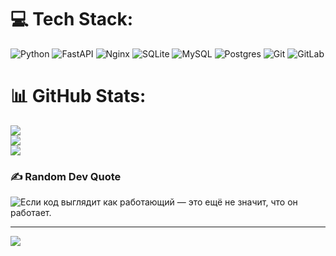 
# 💻 Tech Stack:
![Python](https://img.shields.io/badge/python-3670A0?style=for-the-badge&logo=python&logoColor=ffdd54) ![FastAPI](https://img.shields.io/badge/FastAPI-005571?style=for-the-badge&logo=fastapi) ![Nginx](https://img.shields.io/badge/nginx-%23009639.svg?style=for-the-badge&logo=nginx&logoColor=white) ![SQLite](https://img.shields.io/badge/sqlite-%2307405e.svg?style=for-the-badge&logo=sqlite&logoColor=white) ![MySQL](https://img.shields.io/badge/mysql-4479A1.svg?style=for-the-badge&logo=mysql&logoColor=white) ![Postgres](https://img.shields.io/badge/postgres-%23316192.svg?style=for-the-badge&logo=postgresql&logoColor=white) ![Git](https://img.shields.io/badge/git-%23F05033.svg?style=for-the-badge&logo=git&logoColor=white) ![GitLab](https://img.shields.io/badge/gitlab-%23181717.svg?style=for-the-badge&logo=gitlab&logoColor=white)
# 📊 GitHub Stats:
![](https://github-readme-stats.vercel.app/api?username=KeL104&theme=shadow_blue&hide_border=false&include_all_commits=false&count_private=false)<br/>
![](https://nirzak-streak-stats.vercel.app/?user=KeL104&theme=shadow_blue&hide_border=false)<br/>
![](https://github-readme-stats.vercel.app/api/top-langs/?username=KeL104&theme=shadow_blue&hide_border=false&include_all_commits=false&count_private=false&layout=compact)

### ✍️ Random Dev Quote
![Если код выглядит как работающий — это ещё не значит, что он работает.](https://quotes-github-readme.vercel.app/api?type=horizontal&theme=tokyonight)

---
[![](https://visitcount.itsvg.in/api?id=KeL104&icon=0&color=0)](https://visitcount.itsvg.in)

